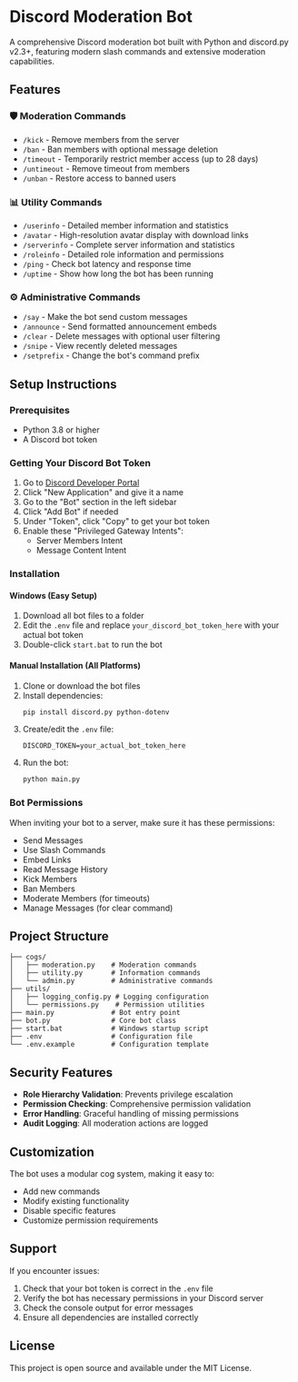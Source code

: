 # Discord Moderation Bot

A comprehensive Discord moderation bot built with Python and discord.py v2.3+, featuring modern slash commands and extensive moderation capabilities.

## Features

### 🛡️ Moderation Commands
- `/kick` - Remove members from the server
- `/ban` - Ban members with optional message deletion
- `/timeout` - Temporarily restrict member access (up to 28 days)
- `/untimeout` - Remove timeout from members
- `/unban` - Restore access to banned users

### 📊 Utility Commands
- `/userinfo` - Detailed member information and statistics
- `/avatar` - High-resolution avatar display with download links
- `/serverinfo` - Complete server information and statistics
- `/roleinfo` - Detailed role information and permissions
- `/ping` - Check bot latency and response time
- `/uptime` - Show how long the bot has been running

### ⚙️ Administrative Commands
- `/say` - Make the bot send custom messages
- `/announce` - Send formatted announcement embeds
- `/clear` - Delete messages with optional user filtering
- `/snipe` - View recently deleted messages
- `/setprefix` - Change the bot's command prefix

## Setup Instructions

### Prerequisites
- Python 3.8 or higher
- A Discord bot token

### Getting Your Discord Bot Token
1. Go to [Discord Developer Portal](https://discord.com/developers/applications)
2. Click "New Application" and give it a name
3. Go to the "Bot" section in the left sidebar
4. Click "Add Bot" if needed
5. Under "Token", click "Copy" to get your bot token
6. Enable these "Privileged Gateway Intents":
   - Server Members Intent
   - Message Content Intent

### Installation

#### Windows (Easy Setup)
1. Download all bot files to a folder
2. Edit the `.env` file and replace `your_discord_bot_token_here` with your actual bot token
3. Double-click `start.bat` to run the bot

#### Manual Installation (All Platforms)
1. Clone or download the bot files
2. Install dependencies:
   ```bash
   pip install discord.py python-dotenv
   ```
3. Create/edit the `.env` file:
   ```
   DISCORD_TOKEN=your_actual_bot_token_here
   ```
4. Run the bot:
   ```bash
   python main.py
   ```

### Bot Permissions
When inviting your bot to a server, make sure it has these permissions:
- Send Messages
- Use Slash Commands
- Embed Links
- Read Message History
- Kick Members
- Ban Members
- Moderate Members (for timeouts)
- Manage Messages (for clear command)

## Project Structure

```
├── cogs/
│   ├── moderation.py    # Moderation commands
│   ├── utility.py       # Information commands
│   └── admin.py         # Administrative commands
├── utils/
│   ├── logging_config.py # Logging configuration
│   └── permissions.py    # Permission utilities
├── main.py              # Bot entry point
├── bot.py               # Core bot class
├── start.bat            # Windows startup script
├── .env                 # Configuration file
└── .env.example         # Configuration template
```

## Security Features

- **Role Hierarchy Validation**: Prevents privilege escalation
- **Permission Checking**: Comprehensive permission validation
- **Error Handling**: Graceful handling of missing permissions
- **Audit Logging**: All moderation actions are logged

## Customization

The bot uses a modular cog system, making it easy to:
- Add new commands
- Modify existing functionality
- Disable specific features
- Customize permission requirements

## Support

If you encounter issues:
1. Check that your bot token is correct in the `.env` file
2. Verify the bot has necessary permissions in your Discord server
3. Check the console output for error messages
4. Ensure all dependencies are installed correctly

## License

This project is open source and available under the MIT License.